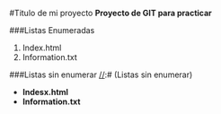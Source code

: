 #Titulo de mi proyecto
**Proyecto de GIT para practicar**

[//]:# (Listas enumeradas)
###Listas Enumeradas

1. Index.html
2. Information.txt

###Listas sin enumerar
[//]:# (Listas sin enumerar)
* **Indesx.html**
* **Information.txt**